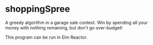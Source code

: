 # shoppingSpree
A greedy algorithm in a garage sale context. Win by spending all your money with nothing remaining, but don't go over-budget!

This program can be run in Elm Reactor.
